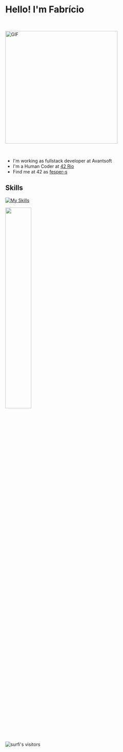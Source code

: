 # Hello! I'm Fabrício

<br><div>
    <img width="350" alt="GIF" align="center" src="https://media4.giphy.com/media/v1.Y2lkPTc5MGI3NjExNDRybW9pcXllbHB1dTduanh3dHk4NHZtejh2ajRlZnBqN3Z2dDU3MSZlcD12MV9pbnRlcm5hbF9naWZfYnlfaWQmY3Q9Zw/13sK2LHnXFx5za/giphy.webp">
</div><br>

- I'm working as fullstack developer at Avantsoft
- I'm a Human Coder at [42 Rio](https://42.rio/)
- Find me at 42 as [fesper-s](https://profile.intra.42.fr/users/fesper-s)

## Skills
[![My Skills](https://skillicons.dev/icons?i=ruby,rails,js,react,nodejs,nextjs,python,docker,postgresql,aws)](https://skillicons.dev)
<br>
 <div  style="margin-bottom:100px">
   <img align="center" width="40%" src="https://github-readme-stats.vercel.app/api/top-langs/?username=fesper-s&layout=compact&show_icons=true&count_private=true&theme=regular&include_all_commits=true" />
 </div>

## 
<img alt="surfi's visitors" src="https://komarev.com/ghpvc/?username=fesper-s&color=blue&style=flat&label=visitors" />
